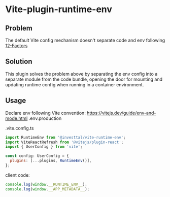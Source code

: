 # Vite-plugin-runtime-env

## Problem

The default Vite config mechanism doesn't separate code and env following [12-Factors](https://12factor.net/)

## Solution

This plugin solves the problem above by separating the env config into a separate module from the code bundle, opening the door for mounting and updating runtime config when running in a container environment.

## Usage

Declare env following Vite convention: <https://vitejs.dev/guide/env-and-mode.html> .env.production

.vite.config.ts

```javascript
import RuntimeEnv from '@investtal/vite-runtime-env';
import ViteReactRefresh from '@vitejs/plugin-react';
import { UserConfig } from 'vite';

const config: UserConfig = {
  plugins: [...plugins, RuntimeEnv()],
};
```

client code:

```javascript
console.log(window.__RUNTIME_ENV__);
console.log(window.__APP_METADATA__);
```
